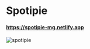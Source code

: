 # Spotipie
#### https://spotipie-mg.netlify.app
![spotipie](https://user-images.githubusercontent.com/85064536/172338826-6c0673a6-8004-4c23-8884-fe7f3402e77e.jpg)
